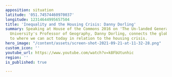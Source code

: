 ```yaml
---
apposition: situation
latitude: '051.74574460970037'
longitude: 12314644995657504
title: 'Inequality and the Housing Crisis: Danny Dorling'
summary: Speaking at House of the Commons 2016 on 'The Un-landed Generation - Oxford
  University's Professor of Geography, Danny Dorling, connects the global situation
  to where we can act today in relation to the housing crisis.
hero_image: "/content/assets/screen-shot-2021-09-21-at-11-32-28.png"
custom_icon: ''
youtube_url: https://www.youtube.com/watch?v=k8FbUtunhic
region: ''
is_published: true

---
```

